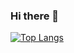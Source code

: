 ### Hi there 👋

[![Top Langs](https://github-readme-stats.vercel.app/api/top-langs/?username=Makiiiiii
)](https://github.com/anuraghazra/github-readme-stats)


<!--
**Makiiiiii/Makiiiiii** is a ✨ _special_ ✨ repository because its `README.md` (this file) appears on your GitHub profile.

Here are some ideas to get you started:

- 🔭 I’m currently working on ...
- 🌱 I’m currently learning ...
- 👯 I’m looking to collaborate on ...
- 🤔 I’m looking for help with ...
- 💬 Ask me about ...
- 📫 How to reach me: ...
- 😄 Pronouns: ...
- ⚡ Fun fact: ...
-->
